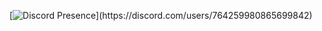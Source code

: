 [![Discord Presence]([https://lanyard.cnrad.dev/api/764259980865699842](https://lanyard.cnrad.dev/api/764259980865699842?theme=dark&idleMessage=I%27m%20currently%20being%20lazy&bg=0D1117)https://lanyard.cnrad.dev/api/764259980865699842?theme=dark&idleMessage=I%27m%20currently%20being%20lazy&bg=0D1117)](https://discord.com/users/764259980865699842)
